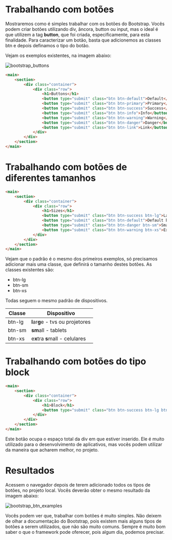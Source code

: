 # Trabalhando com botões

Mostraremos como é simples trabalhar com os botões do Bootstrap. 
Vocês podem criar botões utilizando div, âncora, button ou input, mas o ideal é que utilizem a tag **button**, que foi criada, especificamente, para esta finalidade. 
Para caracterizar um botão, basta que adicionemos as classes btn e depois definamos o tipo do botão. 

Vejam os exemplos existentes, na imagem abaixo:

![bootstrap_buttons](./images/bootstrap_buttons.png "bootstrap_buttons")

```html
<main>
    <section>
        <div class="container">
            <div class="row">
                <h1>Buttons</h1>
                <button type="submit" class="btn btn-default">Default</button>
                <button type="submit" class="btn btn-primary">Primary</button>
                <button type="submit" class="btn btn-success">Success</button>
                <button type="submit" class="btn btn-info">Info</button>
                <button type="submit" class="btn btn-warning">Warning</button>
                <button type="submit" class="btn btn-danger">Danger</button>
                <button type="submit" class="btn btn-link">Link</button>
            </div>
        </div>
    </section>
</main>
```

# Trabalhando com botões de diferentes tamanhos

```html
<main>
    <section>
        <div class="container">
            <div class="row">
                <h1>Sizes</h1>
                <button type="submit" class="btn btn-success btn-lg">Large button</button>
                <button type="submit" class="btn btn-default">Default button</button>
                <button type="submit" class="btn btn-danger btn-sm">Small button</button>
                <button type="submit" class="btn btn-warning btn-xs">Extra small button</button>
            </div>
        </div>
    </section>
</main>
```

Vejam que o padrão é o mesmo dos primeiros exemplos, só precisamos adicionar mais uma classe, que definirá o tamanho destes botões. As classes existentes são:

* btn-lg
* btn-sm
* btn-xs

Todas seguem o mesmo padrão de dispositivos.

Classe | Dispositivo
--------- | ---------------
btn-lg | **l**ar**g**e - tvs ou projetores
btn-sm | **sm**all - tablets
btn-xs | e**x**tra **s**mall - celulares

# Trabalhando com botões do tipo block

```html
<main>
    <section>
        <div class="container">
            <div class="row">
                <h1>Block</h1>
                <button type="submit" class="btn btn-success btn-lg btn-block">Block level button</button>
            </div>
        </div>
    </section>
</main>
```

Este botão ocupa o espaço total da div em que estiver inserido. Ele é muito utilizado para o desenvolvimento de aplicativos, mas vocês podem utilizar da maneira que acharem melhor, no projeto.

# Resultados

Acessem o navegador depois de terem adicionado todos os tipos de botões, no projeto local. Vocês deverão obter o mesmo resultado da imagem abaixo:

![bootstrap_btn_examples](./images/bootstrap_btn_examples.png "bootstrap_btn_examples")

Vocês podem ver que, trabalhar com botões é muito simples. Não deixem de olhar a documentação do Bootstrap, pois existem mais alguns tipos de botões a serem utilizados, que não são muito comuns. 
Sempre é muito bom saber o que o framework pode oferecer, pois algum dia, podemos precisar.